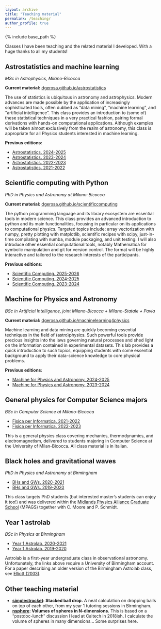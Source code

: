 ```yaml
---
layout: archive
title: "Teaching material"
permalink: /teaching/
author_profile: true
---
```


{% include base_path %}

Classes I have been teaching and the related material I developed. With a huge thanks to all my students!

## Astrostatistics and machine learning

_MSc in Astrophysics, Milano-Bicocca_

**Current material:** [dgerosa.github.io/astrostatistics](https://dgerosa.github.io/astrostatistics)

The use of statistics is ubiquitous in astronomy and astrophysics. Modern advances are made possible by the application of increasingly sophisticated tools, often dubbed as “data mining”, “machine learning”, and “artificial intelligence”. This class provides an introduction to (some of) these statistical techniques in a very practical fashion, pairing formal derivations with hands-on computational applications. Although examples will be taken almost exclusively from the realm of astronomy, this class is appropriate for all Physics students interested in machine learning.

**Previous editions:**

- [Astrostatistics. 2024-2025](https://github.com/dgerosa/astrostatistics_bicocca_2025)
- [Astrostatistics. 2023-2024](https://github.com/dgerosa/astrostatistics_bicocca_2024)
- [Astrostatistics. 2022-2023](https://github.com/dgerosa/astrostatistics_bicocca_2023)
- [Astrostatistics. 2021-2022](https://github.com/dgerosa/astrostatistics_bicocca_2022)

## Scientific computing with Python

_PhD in Physics and Astronomy at Milano-Bicocca_

**Current material:** [dgerosa.github.io/scientificcomputing](https://dgerosa.github.io/scientificcomputing)

The python programming language and its library ecosystem are essential tools in modern science. This class provides an advanced introduction to python and its main functionalities, focusing in particular on its applications to computational physics. Targeted topics include: array vectorization with numpy, pretty plotting with matplotlib, scientific recipes with scipy, just-in-time compilating with numba, module packaging, and unit testing. I will also introduce other essential computational tools, notably Mathematica for symbolic manipulation and git for version control. The format will be highly interactive and tailored to the research interests of the participants.

**Previous editions:**

- [Scientific Computing. 2025-2026](https://github.com/dgerosa/scientificcomputing_bicocca_2025)
- [Scientific Computing. 2024-2025](https://github.com/dgerosa/scientificcomputing_bicocca_2024)
- [Scientific Computing. 2023-2024](https://github.com/dgerosa/scientificcomputing_bicocca_2023)

## Machine for Physics and Astronomy

_BSc in Artificial Intelligence, joint Milano-Bicocca + Milano-Statale + Pavia_

**Current material:** [dgerosa.github.io/machinelearning4physics](https://dgerosa.github.io/machinelearning4physics)

Machine learning and data mining are quickly becoming essential techniques in the field of (astro)physics. Such powerful tools provide precious insights into the laws governing natural processes and shed light on the information contained in experimental datasets. This lab provides a quick introduction to such topics, equipping students with some essential background to apply their data-science knowledge to core physical problems.

**Previous editions:**

- [Machine for Physics and Astronomy. 2024-2025](https://github.com/dgerosa/machinelearning4physics_bicocca_2025)
- [Machine for Physics and Astronomy. 2023-2024](https://github.com/dgerosa/machinelearning4physics_bicocca_2024)

## General physics for Computer Science majors

_BSc in Computer Science at Milano-Bicocca_

- [Fisica per Informatica. 2021-2022](https://elearning.unimib.it/course/view.php?id=40253)
- [Fisica per Informatica. 2022-2023](https://elearning.unimib.it/course/view.php?id=46377)

This is a general physics class covering mechanics, thermodynamics, and electromagnetism, delivered to students majoring in Computer Science at the University of Milan-Bicocca. All class material is in Italian.

## Black holes and gravitational waves

_PhD in Physics and Astronomy at Birmingham_

- [BHs and GWs. 2020-2021](https://github.com/dgerosa/mpags_blackholesgravitationalwaves/tree/master)
- [BHs and GWs. 2019-2020](https://github.com/dgerosa/mpags_blackholesgravitationalwaves/tree/2019-2020)

This class targets PhD students (but interested master’s students can enjoy it too!) and was delivered within the [Midlands Physics Alliance Graduate School](https://warwick.ac.uk/fac/sci/physics/mpags) (MPAGS) together with C. Moore and P. Schmidt.

## Year 1 astrolab

_BSc in Physics at Birmingham_

- [Year 1 Astrolab. 2020-2021](https://canvas.bham.ac.uk/courses/51751)
- [Year 1 Astrolab. 2019-2020](https://canvas.bham.ac.uk/courses/39797)

Astrolab is a first-year undergraduate class in observational astronomy. Unfortunately, the links above require a University of Birmingham account. For a paper describing an older version of the Birmingham Astrolab class, see [Elliott (2003)](https://iopscience.iop.org/article/10.1088/0143-0807/24/2/307).

## Other teaching material

- **[simplestrocket](/simplestrocket/): Stacked ball drop.** A neat calculation on dropping balls on top of each other, from my year 1 tutoring sessions in Birmingham.
- **[nsphere](/nsphere/): Volumes of spheres in N-dimensions.** This is based on a “postdoc-lunch” discussion I lead at Caltech in 2018ish. I calculate the volume of spheres in many dimensions... Some surprises here.
